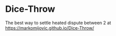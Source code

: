 # Dice-Throw

The best way to settle heated dispute between 2 at https://markomijovic.github.io/Dice-Throw/

